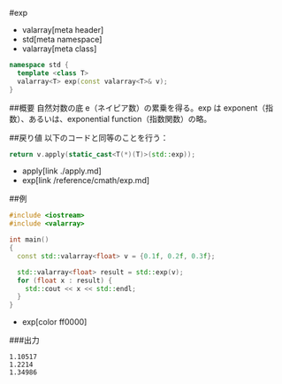 #exp
* valarray[meta header]
* std[meta namespace]
* valarray[meta class]

```cpp
namespace std {
  template <class T>
  valarray<T> exp(const valarray<T>& v);
}
```

##概要
自然対数の底 e（ネイピア数）の累乗を得る。exp は exponent（指数）、あるいは、exponential function（指数関数）の略。


##戻り値
以下のコードと同等のことを行う：

```cpp
return v.apply(static_cast<T(*)(T)>(std::exp));
```
* apply[link ./apply.md]
* exp[link /reference/cmath/exp.md]


##例
```cpp
#include <iostream>
#include <valarray>

int main()
{
  const std::valarray<float> v = {0.1f, 0.2f, 0.3f};

  std::valarray<float> result = std::exp(v);
  for (float x : result) {
    std::cout << x << std::endl;
  }
}
```
* exp[color ff0000]

###出力
```
1.10517
1.2214
1.34986
```



